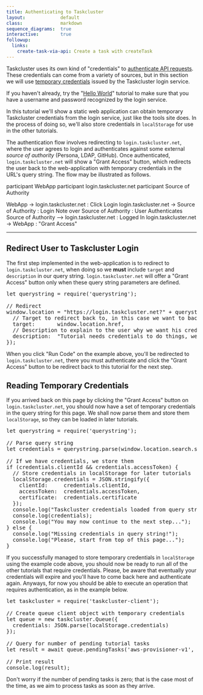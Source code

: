 ```yaml
---
title: Authenticating to Taskcluster
layout:             default
class:              markdown
sequence_diagrams:  true
interactive:        true
followup:
  links:
    create-task-via-api: Create a task with createTask
---
```


Taskcluster uses its own kind of "credentials" to
[authenticate API requests](/manual/apis). These credentials can come from
a variety of sources, but in this section we will use
[temporary credentials](/manual/apis/temporary-credentials) issued by the Taskcluster
login service.

If you haven't already, try the "[Hello World](hello-world)" tutorial to make
sure that you have a username and password recognized by the login service.

In this tutorial we'll show a static web application can obtain temporary
Taskcluster credentials from the login service, just like the tools site does.
In the process of doing so, we'll also store credentials in `localStorage` for
use in the other tutorials.

The authentication flow involves redirecting to `login.taskcluster.net`, where
the user agrees to login and authenticates against some external
_source of authority_ (Persona, LDAP, GitHub). Once authenticated,
`login.taskcluster.net` will show a "Grant Access" button, which redirects the
user back to the web-application with temporary credentials in the URL's query string.
The flow may be illustrated as follows.

<div class="sequence-diagram-hand">
participant WebApp
participant login.taskcluster.net
participant Source of Authority

WebApp -> login.taskcluster.net : Click Login
login.taskcluster.net -> Source of Authority : Login
Note over Source of Authority : User Authenticates
Source of Authority --> login.taskcluster.net : Logged In
login.taskcluster.net -> WebApp : "Grant Access"
</div>

---

## Redirect User to Taskcluster Login

The first step implemented in the web-application is to redirect to
`login.taskcluster.net`, when doing so we **must** include `target` and
`description` in our query string. `login.taskcluster.net` will offer a
"Grant Access" button only when these query string parameters are defined.

<pre data-plugin="interactive-example">
let querystring = require('querystring');

// Redirect
window.location = "https://login.taskcluster.net?" + querystring.stringify({
  // Target to redirect back to, in this case we want to back to the tutorial
  target:       window.location.href,
  // Description to explain to the user why we want his credentials
  description:  "Tutorial needs credentials to do things, we're not evil :)"
});
</pre>

When you click "Run Code" on the example above, you'll be redirected to
`login.taskcluster.net`, there you must authenticate and click the
"Grant Access" button to be redirect back to this tutorial for the next step.

## Reading Temporary Credentials

If you arrived back on this page by clicking the "Grant Access" button on
`login.taskcluster.net`, you should now have a set of temporary credentials
in the query string for this page. We shall now parse them and store them
`localStorage`, so they can be loaded in later tutorials.

<pre data-plugin="interactive-example">
let querystring = require('querystring');

// Parse query string
let credentials = querystring.parse(window.location.search.substr(1));

// If we have credentials, we store them
if (credentials.clientId && credentials.accessToken) {
  // Store credentials in localStorage for later tutorials
  localStorage.credentials = JSON.stringify({
    clientId:     credentials.clientId,
    accessToken:  credentials.accessToken,
    certificate:  credentials.certificate
  });
  console.log("Taskcluster credentials loaded from query string:");
  console.log(credentials);
  console.log("You may now continue to the next step...");
} else {
  console.log("Missing credentials in query string!");
  console.log("Please, start from top of this page...");
}
</pre>

If you successfully managed to store temporary credentials in `localStorage`
using the example code above, you should now be ready to run all of the other
tutorials that require credentials. Please, be aware that eventually your
credentials will expire and you'll have to come back here and authenticate
again. Anyways, for now you should be able to execute an operation that
requires authentication, as in the example below.

<pre data-plugin="interactive-example">
let taskcluster = require('taskcluster-client');

// Create queue client object with temporary credentials
let queue = new taskcluster.Queue({
  credentials: JSON.parse(localStorage.credentials)
});

// Query for number of pending tutorial tasks
let result = await queue.pendingTasks('aws-provisioner-v1', 'tutorial');

// Print result
console.log(result);
</pre>

Don't worry if the number of pending tasks is zero; that is the case most of
the time, as we aim to process tasks as soon as they arrive.
